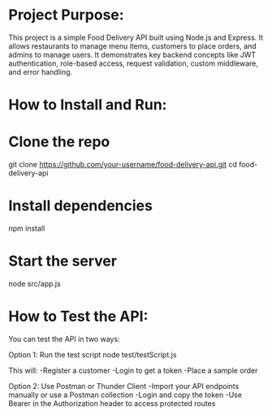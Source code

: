 # Project Purpose:
This project is a simple Food Delivery API built using Node.js and Express. It allows restaurants to manage menu items, customers to place orders, and admins to manage users. It demonstrates key backend concepts like JWT authentication, role-based access, request validation, custom middleware, and error handling.

# How to Install and Run:
# Clone the repo
git clone https://github.com/your-username/food-delivery-api.git
cd food-delivery-api

# Install dependencies
npm install

# Start the server
node src/app.js

# How to Test the API:
You can test the API in two ways:
 
Option 1: Run the test script
node test/testScript.js

This will:
-Register a customer
-Login to get a token
-Place a sample order

Option 2: Use Postman or Thunder Client
-Import your API endpoints manually or use a Postman collection
-Login and copy the token
-Use Bearer <token> in the Authorization header to access protected routes



